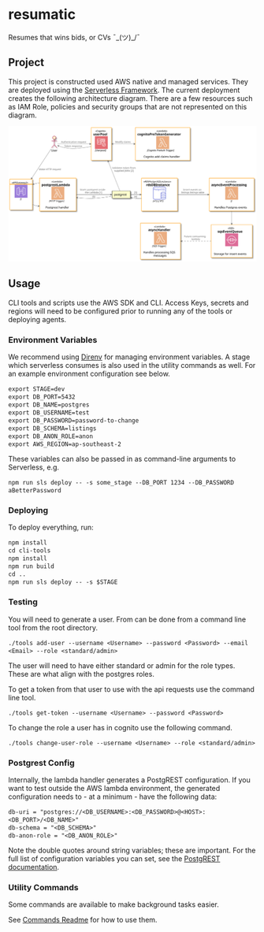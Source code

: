 # resumatic

Resumes that wins bids, or CVs ¯\_(ツ)\_/¯

## Project

This project is constructed used AWS native and managed services. They are
deployed using the [Serverless Framework](https://www.serverless.com/). The
current deployment creates the following architecture diagram. There are a few
resources such as IAM Role, policies and security groups that are not
represented on this diagram.

![](./.generated_diagrams/current-architecture.svg)

## Usage

CLI tools and scripts use the AWS SDK and CLI. Access Keys, secrets and regions
will need to be configured prior to running any of the tools or deploying agents.

### Environment Variables

We recommend using [Direnv](https://direnv.net/) for managing environment
variables. A stage which serverless consumes is also used in the utility
commands as well. For an example environment configuration see below.

```shell
export STAGE=dev
export DB_PORT=5432
export DB_NAME=postgres
export DB_USERNAME=test
export DB_PASSWORD=password-to-change
export DB_SCHEMA=listings
export DB_ANON_ROLE=anon
export AWS_REGION=ap-southeast-2
```

These variables can also be passed in as command-line arguments to Serverless, e.g.

```shell
npm run sls deploy -- -s some_stage --DB_PORT 1234 --DB_PASSWORD aBetterPassword
```

### Deploying

To deploy everything, run:

```shell
npm install
cd cli-tools
npm install
npm run build
cd ..
npm run sls deploy -- -s $STAGE
```

### Testing

You will need to generate a user. From can be done from a command line tool from
the root directory.

```shell
./tools add-user --username <Username> --password <Password> --email <Email> --role <standard/admin>
```

The user will need to have either standard or admin for the role types. These are
what align with the postgres roles.

To get a token from that user to use with the api requests use the command line
tool.

```shell
./tools get-token --username <Username> --password <Password>
```

To change the role a user has in cognito use the following command.

```shell
./tools change-user-role --username <Username> --role <standard/admin>
```

### Postgrest Config

Internally, the lambda handler generates a PostgREST configuration. If you want
to test outside the AWS lambda environment, the generated configuration needs to -
at a minimum - have the following data:

```
db-uri = "postgres://<DB_USERNAME>:<DB_PASSWORD>@<HOST>:<DB_PORT>/<DB_NAME>"
db-schema = "<DB_SCHEMA>"
db-anon-role = "<DB_ANON_ROLE>"
```

Note the double quotes around string variables; these are important. For the
full list of configuration variables you can set, see the
[PostgREST documentation](https://postgrest.org/en/latest/configuration.html).

### Utility Commands

Some commands are available to make background tasks easier.

See [Commands Readme](cli-tools/README.md) for how to use them.
